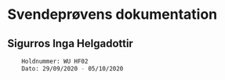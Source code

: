 # Svendeprøvens dokumentation
## Sigurros Inga Helgadottir
```bash
    Holdnummer: WU HF02
    Dato: 29/09/2020 - 05/10/2020
```